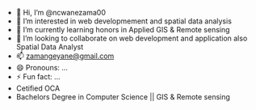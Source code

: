 - 👋 Hi, I’m @ncwanezama00
- 👀 I’m interested in web developmement and spatial data analysis
- 🌱 I’m currently learning honors in  Applied GIS & Remote sensing
- 💞️ I’m looking to collaborate on web development and application also Spatial Data Analyst
- 📫 zamangeyane@gmail.com
- 😄 Pronouns: ...
- ⚡ Fun fact: ...
- Cetified OCA
- Bachelors Degree in Computer Science || GIS & Remote sensing
<!---
ncwanezama00/ncwanezama00 is a ✨ special ✨ repository because its `README.md` (this file) appears on your GitHub profile.
You can click the Preview link to take a look at your changes.
--->
